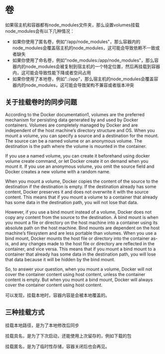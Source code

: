 # 卷

如果宿主机和容器都有node_modules文件夹，那么设置volumes挂载node_modules会有以下几种情况：

* 如果你使用了匿名卷，例如"/app/node_modules"，那么容器内的node_modules会覆盖宿主机的node_modules，这可能会导致依赖不一致或者缺失
* 如果你使用了命名卷，例如"node_modules:/app/node_modules"，那么容器内的node_modules会被复制到宿主机的一个特定位置，然后再挂载到容器内，这可能会导致性能下降或者空间占用
* 如果你使用了本地卷，例如".:/app"，那么宿主机的node_modules会覆盖容器内的node_modules，这可能会导致架构不兼容或者版本冲突

## 关于挂载卷时的同步问题

According to the Docker documentation1, volumes are the preferred mechanism for persisting data generated by and used by Docker containers. Volumes are completely managed by Docker and are independent of the host machine’s directory structure and OS. When you mount a volume, you can specify a source and a destination for the mount. The source can be a named volume or an anonymous volume. The destination is the path where the volume is mounted in the container.

If you use a named volume, you can create it beforehand using docker volume create command, or let Docker create it on demand when you mount it. If you use an anonymous volume, you omit the source field and Docker creates a new volume with a random name.

When you mount a volume, Docker copies the content of the source to the destination if the destination is empty. If the destination already has some content, Docker preserves it and does not overwrite it with the source content. This means that if you mount a volume to a container that already has some data in the destination path, you will not lose that data.

However, if you use a bind mount instead of a volume, Docker does not copy any content from the source to the destination. A bind mount is when you mount a file or directory on the host machine into a container using its absolute path on the host machine. Bind mounts are dependent on the host machine’s filesystem and are less portable than volumes. When you use a bind mount, Docker mounts the host file or directory into the container as-is, and any changes made to the host file or directory are reflected in the container, and vice versa. This means that if you mount a bind mount to a container that already has some data in the destination path, you will lose that data because it will be hidden by the bind mount.

So, to answer your question, when you mount a volume, Docker will not cover the container content using host content, unless the container content is empty. But when you mount a bind mount, Docker will always cover the container content using host content.

可以发现，挂载本地时，容器内容是会被本地覆盖的。

## 三种挂载方式

挂载本地路径，是为了本地修改后同步

挂载具名，是为了下次启动，还能使用上次留存的，例如下载的包

挂载匿名，是为了临时性存储，容器关闭后也会再见。